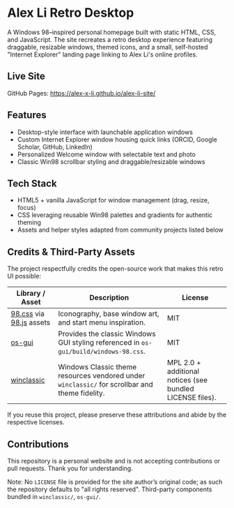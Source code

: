 # Alex Li Retro Desktop

A Windows 98–inspired personal homepage built with static HTML, CSS, and JavaScript. The site recreates a retro desktop experience featuring draggable, resizable windows, themed icons, and a small, self-hosted "Internet Explorer" landing page linking to Alex Li's online profiles.

## Live Site

GitHub Pages: https://alex-x-li.github.io/alex-li-site/

## Features

- Desktop-style interface with launchable application windows
- Custom Internet Explorer window housing quick links (ORCID, Google Scholar, GitHub, LinkedIn)
- Personalized Welcome window with selectable text and photo
- Classic Win98 scrollbar styling and draggable/resizable windows

## Tech Stack

- HTML5 + vanilla JavaScript for window management (drag, resize, focus)
- CSS leveraging reusable Win98 palettes and gradients for authentic theming
- Assets and helper styles adapted from community projects listed below

## Credits & Third-Party Assets

The project respectfully credits the open-source work that makes this retro UI possible:

| Library / Asset | Description | License |
| --- | --- | --- |
| [98.css](https://github.com/jdan/98.css) via [98.js](https://98.js.org/) assets | Iconography, base window art, and start menu inspiration. | MIT |
| [os-gui](https://github.com/1j01/os-gui) | Provides the classic Windows GUI styling referenced in `os-gui/build/windows-98.css`. | MIT |
| [winclassic](https://github.com/tpenguinltg/winclassic) | Windows Classic theme resources vendored under `winclassic/` for scrollbar and theme fidelity. | MPL 2.0 + additional notices (see bundled LICENSE files). |

If you reuse this project, please preserve these attributions and abide by the respective licenses.

## Contributions

This repository is a personal website and is not accepting contributions or pull requests. Thank you for understanding.

Note: No `LICENSE` file is provided for the site author’s original code; as such the repository defaults to "all rights reserved". Third-party components bundled in `winclassic/`, `os-gui/`.
